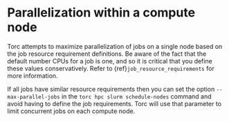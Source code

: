 # Parallelization within a compute node

Torc attempts to maximize parallelization of jobs on a single node based on the job resource
requirement definitions. Be aware of the fact that the default number CPUs for a job is one, and so
it is critical that you define these values conservatively. Refer to
{ref}`job_resource_requirements` for more information.

If all jobs have similar resource requirements then you can set the option `--max-parallel-jobs`
in the `torc hpc slurm schedule-nodes` command and avoid having to define the job requirements.
Torc will use that parameter to limit concurrent jobs on each compute node.

